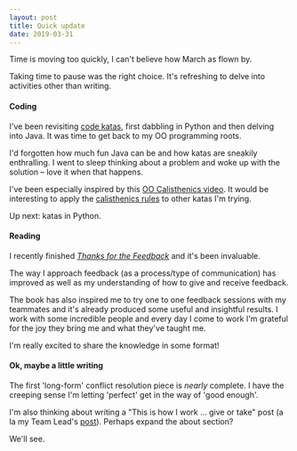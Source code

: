```yaml
---
layout: post
title: Quick update
date: 2019-03-31
---
```


Time is moving too quickly, I can't believe how March as flown by. 

Taking time to pause was the right choice. It's refreshing to delve into activities other than writing. 

#### Coding
I've been revisiting [code katas](http://codekata.com/), first dabbling in Python and then delving into Java. It was time to get back to my OO programming roots.

I'd forgotten how much fun Java can be and how katas are sneakily enthralling. I went to sleep thinking about a problem and woke up with the solution – love it when that happens.

I've been especially inspired by this [OO Calisthenics video](https://www.youtube.com/watch?v=kBNThogwWYw&t). It would be interesting to apply the [calisthenics rules](https://williamdurand.fr/2013/06/03/object-calisthenics/) to other katas I'm trying.

Up next: katas in Python.

#### Reading
I recently finished [_Thanks for the Feedback_](https://www.penguinrandomhouse.com/books/313485/thanks-for-the-feedback-by-douglas-stone-and-sheila-heen/9780143127130/) and it's been invaluable. 

The way I approach feedback (as a process/type of communication) has improved as well as my understanding of how to give and receive feedback. 

The book has also inspired me to try one to one feedback sessions with my teammates and it's already produced some useful and insightful results. I work with some incredible people and every day I come to work I'm grateful for the joy they bring me and what they've taught me.
 
 I'm really excited to share the knowledge in some format!


#### Ok, maybe a little writing 
The first 'long-form' conflict resolution piece is _nearly_ complete. I have the creeping sense I'm letting 'perfect' get in the way of 'good enough'.

I'm also thinking about writing a "This is how I work ... give or take" post (a la my Team Lead's [post](https://blog.probablyfine.co.uk/2018/11/22/how-i-work-give-or-take.html)). Perhaps expand the about section?

We'll see.